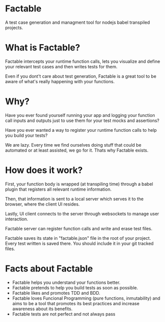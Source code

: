# Factable

A test case generation and managment tool for nodejs babel transpiled projects.

# What is Factable?

Factable intercepts your runtime function calls, lets you visualize and define your relevant test cases and then writes tests for them.

Even if you dont't care about test generation, Factable is a great tool to be aware of what's really happening with your functions.

# Why?

Have you ever found yourself running your app and logging your function call inputs and outputs just to use them for your test mocks and assertions?

Have you ever wanted a way to register your runtime function calls to help you build your tests?

We are lazy. Every time we find ourselves doing stuff that could be automated or at least assisted, we go for it. Thats why Factable exists.

# How does it work?

First, your function body is wrapped (at transpiling time) through a babel plugin that registers all relevant runtime information.

Then, that information is sent to a local server which serves it to the browser, where the client UI resides.

Lastly, UI client connects to the server through websockets to manage user interaction.

Factable server can register function calls and write and erase test files.

Factable saves its state in "factable.json" file in the root of your project. Every test written is saved there. You should include it in your git tracked files.

# Facts about Factable

- Factable helps you understand your functions better.
- Factable pretends to help you build tests as soon as possible.
- Factable likes and promotes TDD and BDD.
- Factable loves Funcional Programming (pure functions, inmutability) and aims to be a tool that promotes its best practices and increase awareness about its benefits.
- Factable tests are not perfect and not always pass
